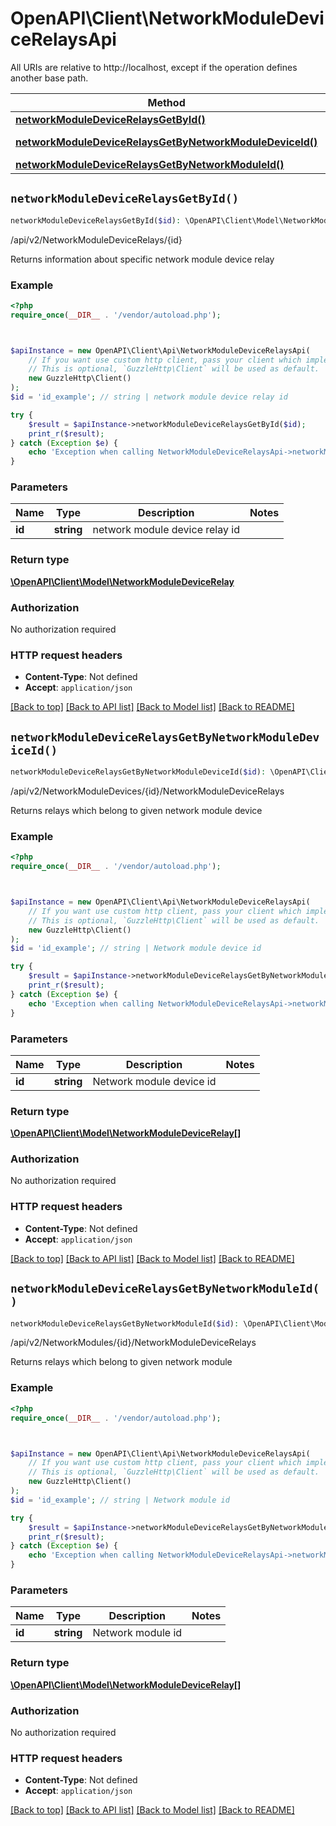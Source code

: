 # OpenAPI\Client\NetworkModuleDeviceRelaysApi

All URIs are relative to http://localhost, except if the operation defines another base path.

| Method | HTTP request | Description |
| ------------- | ------------- | ------------- |
| [**networkModuleDeviceRelaysGetById()**](NetworkModuleDeviceRelaysApi.md#networkModuleDeviceRelaysGetById) | **GET** /api/v2/NetworkModuleDeviceRelays/{id} | /api/v2/NetworkModuleDeviceRelays/{id} |
| [**networkModuleDeviceRelaysGetByNetworkModuleDeviceId()**](NetworkModuleDeviceRelaysApi.md#networkModuleDeviceRelaysGetByNetworkModuleDeviceId) | **GET** /api/v2/NetworkModuleDevices/{id}/NetworkModuleDeviceRelays | /api/v2/NetworkModuleDevices/{id}/NetworkModuleDeviceRelays |
| [**networkModuleDeviceRelaysGetByNetworkModuleId()**](NetworkModuleDeviceRelaysApi.md#networkModuleDeviceRelaysGetByNetworkModuleId) | **GET** /api/v2/NetworkModules/{id}/NetworkModuleDeviceRelays | /api/v2/NetworkModules/{id}/NetworkModuleDeviceRelays |


## `networkModuleDeviceRelaysGetById()`

```php
networkModuleDeviceRelaysGetById($id): \OpenAPI\Client\Model\NetworkModuleDeviceRelay
```

/api/v2/NetworkModuleDeviceRelays/{id}

Returns information about specific network module device relay

### Example

```php
<?php
require_once(__DIR__ . '/vendor/autoload.php');



$apiInstance = new OpenAPI\Client\Api\NetworkModuleDeviceRelaysApi(
    // If you want use custom http client, pass your client which implements `GuzzleHttp\ClientInterface`.
    // This is optional, `GuzzleHttp\Client` will be used as default.
    new GuzzleHttp\Client()
);
$id = 'id_example'; // string | network module device relay id

try {
    $result = $apiInstance->networkModuleDeviceRelaysGetById($id);
    print_r($result);
} catch (Exception $e) {
    echo 'Exception when calling NetworkModuleDeviceRelaysApi->networkModuleDeviceRelaysGetById: ', $e->getMessage(), PHP_EOL;
}
```

### Parameters

| Name | Type | Description  | Notes |
| ------------- | ------------- | ------------- | ------------- |
| **id** | **string**| network module device relay id | |

### Return type

[**\OpenAPI\Client\Model\NetworkModuleDeviceRelay**](../Model/NetworkModuleDeviceRelay.md)

### Authorization

No authorization required

### HTTP request headers

- **Content-Type**: Not defined
- **Accept**: `application/json`

[[Back to top]](#) [[Back to API list]](../../README.md#endpoints)
[[Back to Model list]](../../README.md#models)
[[Back to README]](../../README.md)

## `networkModuleDeviceRelaysGetByNetworkModuleDeviceId()`

```php
networkModuleDeviceRelaysGetByNetworkModuleDeviceId($id): \OpenAPI\Client\Model\NetworkModuleDeviceRelay[]
```

/api/v2/NetworkModuleDevices/{id}/NetworkModuleDeviceRelays

Returns relays which belong to given network module device

### Example

```php
<?php
require_once(__DIR__ . '/vendor/autoload.php');



$apiInstance = new OpenAPI\Client\Api\NetworkModuleDeviceRelaysApi(
    // If you want use custom http client, pass your client which implements `GuzzleHttp\ClientInterface`.
    // This is optional, `GuzzleHttp\Client` will be used as default.
    new GuzzleHttp\Client()
);
$id = 'id_example'; // string | Network module device id

try {
    $result = $apiInstance->networkModuleDeviceRelaysGetByNetworkModuleDeviceId($id);
    print_r($result);
} catch (Exception $e) {
    echo 'Exception when calling NetworkModuleDeviceRelaysApi->networkModuleDeviceRelaysGetByNetworkModuleDeviceId: ', $e->getMessage(), PHP_EOL;
}
```

### Parameters

| Name | Type | Description  | Notes |
| ------------- | ------------- | ------------- | ------------- |
| **id** | **string**| Network module device id | |

### Return type

[**\OpenAPI\Client\Model\NetworkModuleDeviceRelay[]**](../Model/NetworkModuleDeviceRelay.md)

### Authorization

No authorization required

### HTTP request headers

- **Content-Type**: Not defined
- **Accept**: `application/json`

[[Back to top]](#) [[Back to API list]](../../README.md#endpoints)
[[Back to Model list]](../../README.md#models)
[[Back to README]](../../README.md)

## `networkModuleDeviceRelaysGetByNetworkModuleId()`

```php
networkModuleDeviceRelaysGetByNetworkModuleId($id): \OpenAPI\Client\Model\NetworkModuleDeviceRelay[]
```

/api/v2/NetworkModules/{id}/NetworkModuleDeviceRelays

Returns relays which belong to given network module

### Example

```php
<?php
require_once(__DIR__ . '/vendor/autoload.php');



$apiInstance = new OpenAPI\Client\Api\NetworkModuleDeviceRelaysApi(
    // If you want use custom http client, pass your client which implements `GuzzleHttp\ClientInterface`.
    // This is optional, `GuzzleHttp\Client` will be used as default.
    new GuzzleHttp\Client()
);
$id = 'id_example'; // string | Network module id

try {
    $result = $apiInstance->networkModuleDeviceRelaysGetByNetworkModuleId($id);
    print_r($result);
} catch (Exception $e) {
    echo 'Exception when calling NetworkModuleDeviceRelaysApi->networkModuleDeviceRelaysGetByNetworkModuleId: ', $e->getMessage(), PHP_EOL;
}
```

### Parameters

| Name | Type | Description  | Notes |
| ------------- | ------------- | ------------- | ------------- |
| **id** | **string**| Network module id | |

### Return type

[**\OpenAPI\Client\Model\NetworkModuleDeviceRelay[]**](../Model/NetworkModuleDeviceRelay.md)

### Authorization

No authorization required

### HTTP request headers

- **Content-Type**: Not defined
- **Accept**: `application/json`

[[Back to top]](#) [[Back to API list]](../../README.md#endpoints)
[[Back to Model list]](../../README.md#models)
[[Back to README]](../../README.md)
